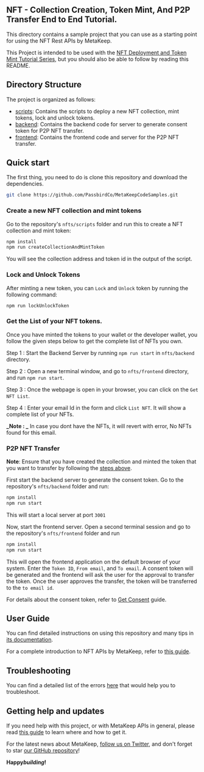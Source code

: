 ## NFT - Collection Creation, Token Mint, And P2P Transfer End to End Tutorial.

This directory contains a sample project that you can use as a starting point for using the NFT Rest APIs by MetaKeep.

This Project is intended to be used with the [NFT Deployment and Token Mint Tutorial Series](https://docs.metakeep.xyz/docs/create-your-first-nft-collection-and-mint-tokens), but you should also be able to follow by reading this README.

## Directory Structure

The project is organized as follows:

- [scripts](./scripts): Contains the scripts to deploy a new NFT collection, mint tokens, lock and unlock tokens.
- [backend](./backend): Contains the backend code for server to generate consent token for P2P NFT transfer.
- [frontend](./frontend): Contains the frontend code and server for the P2P NFT transfer.

## Quick start

The first thing, you need to do is clone this repository and download the dependencies.

```sh
git clone https://github.com/PassbirdCo/MetaKeepCodeSamples.git
```

### Create a new NFT collection and mint tokens

Go to the repository's `nfts/scripts` folder and run this to create a NFT collection and mint token:

```sh
npm install
npm run createCollectionAndMintToken
```

You will see the collection address and token id in the output of the script.

### Lock and Unlock Tokens

After minting a new token, you can `Lock` and `Unlock` token by running the following command:

```sh
npm run lockUnlockToken
```

### Get the List of your NFT tokens.

Once you have minted the tokens to your wallet or the developer wallet, you follow the given steps below to get the complete list of NFTs you own.

Step 1 : Start the Backend Server by running `npm run start` in `nfts/backend` directory.

Step 2 : Open a new terminal window, and go to `nfts/frontend` directory, and run `npm run start`.

Step 3 : Once the webpage is open in your browser, you can click on the `Get NFT List`.

Step 4 : Enter your email Id in the form and click `List NFT`. It will show a complete list of your NFTs.

**_Note : _** In case you dont have the NFTs, it will revert with error, No NFTs found for this email.

### P2P NFT Transfer

**Note**: Ensure that you have created the collection and minted the token that you want to transfer by following the [steps above](#create-a-new-nft-collection-and-mint-tokens).

First start the backend server to generate the consent token. Go to the repository's `nfts/backend` folder and run:

```sh
npm install
npm run start
```

This will start a local server at port `3001`

Now, start the frontend server. Open a second terminal session and go to the repository's `nfts/frontend` folder and run

```sh
npm install
npm run start
```

This will open the frontend application on the default browser of your system. Enter the `Token ID`, `From email`, and `To email`. A consent token will be generated and the frontend will ask the user for the approval to transfer the token. Once the user approves the transfer, the token will be transferred to the `to email id`.

For details about the consent token, refer to [Get Consent](https://docs.metakeep.xyz/reference/get-consent) guide.

## User Guide

You can find detailed instructions on using this repository and many tips in [its documentation](https://docs.metakeep.xyz/reference/nft-101).

For a complete introduction to NFT APIs by MetaKeep, refer to [this guide](https://docs.metakeep.xyz/reference/nft-101).

## Troubleshooting

You can find a detailed list of the errors [here](https://docs.metakeep.xyz/reference/api-error-status) that would help you to troubleshoot.

## Getting help and updates

If you need help with this project, or with MetaKeep APIs in general, please read [this guide](https://docs.metakeep.xyz/) to learn where and how to get it.

For the latest news about MetaKeep, [follow us on Twitter](https://twitter.com/metakeep), and don't forget to star [our GitHub repository](https://github.com/PassbirdCo/MetaKeepCodeSamples.git)!

**Happy*building*!**
